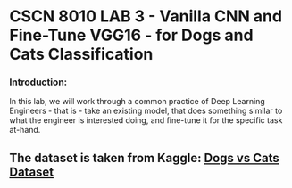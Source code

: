 # CSCN 8010 LAB 3 - Vanilla CNN and Fine-Tune VGG16 - for Dogs and Cats Classification

### Introduction:

In this lab, we will work through a common practice of Deep Learning Engineers - that is - take an existing model, that does something similar to what the engineer is interested doing, and fine-tune it for the specific task at-hand.

The dataset is taken from Kaggle:<b> <a href="https://www.kaggle.com/datasets/biaiscience/dogs-vs-cats"> Dogs vs Cats Dataset </a> </b>
---
